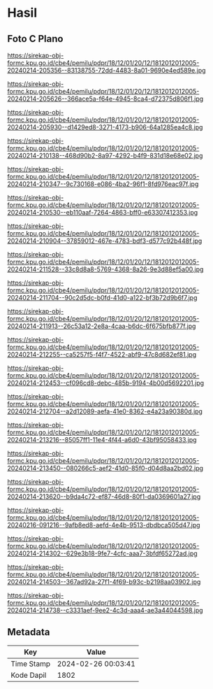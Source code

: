 # Hasil

## Foto C Plano

https://sirekap-obj-formc.kpu.go.id/cbe4/pemilu/pdpr/18/12/01/20/12/1812012012005-20240214-205356--83138755-72dd-4483-8a01-9690e4ed589e.jpg

https://sirekap-obj-formc.kpu.go.id/cbe4/pemilu/pdpr/18/12/01/20/12/1812012012005-20240214-205626--366ace5a-f64e-4945-8ca4-d72375d806f1.jpg

https://sirekap-obj-formc.kpu.go.id/cbe4/pemilu/pdpr/18/12/01/20/12/1812012012005-20240214-205930--d1429ed8-3271-4173-b906-64a1285ea4c8.jpg

https://sirekap-obj-formc.kpu.go.id/cbe4/pemilu/pdpr/18/12/01/20/12/1812012012005-20240214-210138--468d90b2-8a97-4292-b4f9-831d18e68e02.jpg

https://sirekap-obj-formc.kpu.go.id/cbe4/pemilu/pdpr/18/12/01/20/12/1812012012005-20240214-210347--9c730168-e086-4ba2-96f1-8fd976eac97f.jpg

https://sirekap-obj-formc.kpu.go.id/cbe4/pemilu/pdpr/18/12/01/20/12/1812012012005-20240214-210530--eb110aaf-7264-4863-bff0-e63307412353.jpg

https://sirekap-obj-formc.kpu.go.id/cbe4/pemilu/pdpr/18/12/01/20/12/1812012012005-20240214-210904--37859012-467e-4783-bdf3-d577c92b448f.jpg

https://sirekap-obj-formc.kpu.go.id/cbe4/pemilu/pdpr/18/12/01/20/12/1812012012005-20240214-211528--33c8d8a8-5769-4368-8a26-9e3d88ef5a00.jpg

https://sirekap-obj-formc.kpu.go.id/cbe4/pemilu/pdpr/18/12/01/20/12/1812012012005-20240214-211704--90c2d5dc-b0fd-41d0-a122-bf3b72d9b6f7.jpg

https://sirekap-obj-formc.kpu.go.id/cbe4/pemilu/pdpr/18/12/01/20/12/1812012012005-20240214-211913--26c53a12-2e8a-4caa-b6dc-6f675bfb877f.jpg

https://sirekap-obj-formc.kpu.go.id/cbe4/pemilu/pdpr/18/12/01/20/12/1812012012005-20240214-212255--ca5257f5-f4f7-4522-abf9-47c8d682ef81.jpg

https://sirekap-obj-formc.kpu.go.id/cbe4/pemilu/pdpr/18/12/01/20/12/1812012012005-20240214-212453--cf096cd8-debc-485b-9194-4b00d5692201.jpg

https://sirekap-obj-formc.kpu.go.id/cbe4/pemilu/pdpr/18/12/01/20/12/1812012012005-20240214-212704--a2d12089-aefa-41e0-8362-e4a23a90380d.jpg

https://sirekap-obj-formc.kpu.go.id/cbe4/pemilu/pdpr/18/12/01/20/12/1812012012005-20240214-213216--85057ff1-11e4-4f44-a6d0-43bf95058433.jpg

https://sirekap-obj-formc.kpu.go.id/cbe4/pemilu/pdpr/18/12/01/20/12/1812012012005-20240214-213450--080266c5-aef2-41d0-85f0-d04d8aa2bd02.jpg

https://sirekap-obj-formc.kpu.go.id/cbe4/pemilu/pdpr/18/12/01/20/12/1812012012005-20240214-213620--b9da4c72-ef87-46d8-80f1-da0369601a27.jpg

https://sirekap-obj-formc.kpu.go.id/cbe4/pemilu/pdpr/18/12/01/20/12/1812012012005-20240216-091216--9afb8ed8-aefd-4e4b-9513-dbdbca505d47.jpg

https://sirekap-obj-formc.kpu.go.id/cbe4/pemilu/pdpr/18/12/01/20/12/1812012012005-20240214-214302--629e3b18-9fe7-4cfc-aaa7-3bfdf65272ad.jpg

https://sirekap-obj-formc.kpu.go.id/cbe4/pemilu/pdpr/18/12/01/20/12/1812012012005-20240214-214503--367ad92a-27f1-4f69-b93c-b2198aa03902.jpg

https://sirekap-obj-formc.kpu.go.id/cbe4/pemilu/pdpr/18/12/01/20/12/1812012012005-20240214-214738--c3331aef-9ee2-4c3d-aaa4-ae3a44044598.jpg


## Metadata

| Key        | Value               |
| ---------- | ------------------- |
| Time Stamp | 2024-02-26 00:03:41 |
| Kode Dapil | 1802                |



